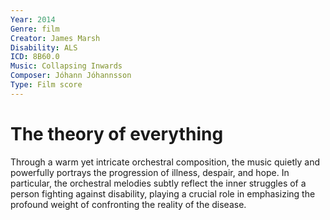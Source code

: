 ```yaml
---
Year: 2014
Genre: film
Creator: James Marsh
Disability: ALS
ICD: 8B60.0
Music: Collapsing Inwards
Composer: Jóhann Jóhannsson
Type: Film score
---
```


# The theory of everything
Through a warm yet intricate orchestral composition, the music quietly and powerfully portrays the progression of illness, despair, and hope.
In particular, the orchestral melodies subtly reflect the inner struggles of a person fighting against disability, playing a crucial role in emphasizing the profound weight of confronting the reality of the disease.
